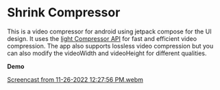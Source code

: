 # Shrink Compressor

 This is a video compressor for android using jetpack compose for the UI design. It uses the [light Compressor API](https://github.com/AbedElazizShe/LightCompressor) for fast 
 and efficient video compression. The app also supports lossless video compression but you can also modify the videoWidth and videoHeight for
 different qualities.
 

**Demo**

[Screencast from 11-26-2022 12:27:56 PM.webm](https://user-images.githubusercontent.com/41951671/204082769-34d18ad1-b6a9-48fd-9f65-7587131cbd87.webm)

